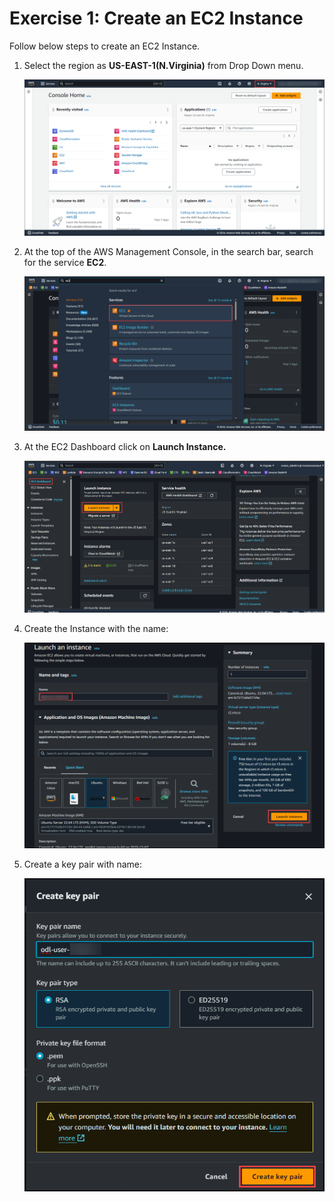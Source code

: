 # Exercise 1: Create an EC2 Instance

Follow below steps to create an EC2 Instance.


1. Select the region as **US-EAST-1(N.Virginia)** from Drop Down menu.

    ![](./images/selectregion.png)

2. At the top of the AWS Management Console, in the search bar, search for the service **EC2**.

    ![](./images/ec2.png)

3. At the EC2 Dashboard click on **Launch Instance.**

    ![](./images/launch.png)

4. Create the Instance with the name:

    ![](./images/createec2.png)

5. Create a key pair with name: 

    ![](./images/keypair.png)

<validation step="e1be5993-a3d8-46f5-87de-c82ba20c8359" />

<validation step="037c04ec-fd7d-450f-b159-a75f54a700ab" />





